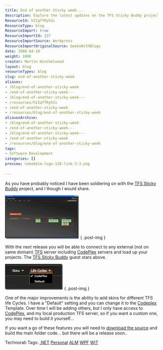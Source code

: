 ```yaml
---
title: End of another Sticky week...
description: Explore the latest updates on the TFS Sticky Buddy project, featuring new external server connections and customizable skins for enhanced productivity!
ResourceId: hIIqffRyh3i
ResourceType: blog
ResourceImport: true
ResourceImportId: 237
ResourceImportSource: Wordpress
ResourceImportOriginalSource: GeeksWithBlogs
date: 2008-04-18
weight: 1000
creator: Martin Hinshelwood
layout: blog
resourceTypes: blog
slug: end-of-another-sticky-week
aliases:
- /blog/end-of-another-sticky-week
- /end-of-another-sticky-week---
- /blog/end-of-another-sticky-week---
- /resources/hIIqffRyh3i
- /end-of-another-sticky-week
- /resources/blog/end-of-another-sticky-week
aliasesArchive:
- /blog/end-of-another-sticky-week
- /end-of-another-sticky-week---
- /blog/end-of-another-sticky-week---
- /end-of-another-sticky-week
- /resources/blog/end-of-another-sticky-week
tags:
- Software Development
categories: []
preview: nakedalm-logo-128-link-3-3.png

---
```

As you have probably noticed I have been soldiering on with the [TFS Sticky Buddy](http://www.codeplex.com/TFSStickyBuddy) project, and I though I would share.

[![image](images/EndofanotherStickyweek_F60A-image_thumb-2-2.png)](http://blog.hinshelwood.com/files/2011/05/GWB-WindowsLiveWriter-EndofanotherStickyweek_F60A-image_2.png)
{ .post-img }

With the next release you will be able to connect to any external (not on same domain) [TFS](http://msdn2.microsoft.com/en-us/teamsystem/aa718934.aspx "Team Foundation Server") server including [CodePlex](http://www.codeplex.com "CodePlex") servers and load up your projects. The [TFS Sticky Buddy](http://www.codeplex.com/TFSStickyBuddy) guest stars above.

[![image](images/EndofanotherStickyweek_F60A-image_thumb_1-1-1.png)](http://blog.hinshelwood.com/files/2011/05/GWB-WindowsLiveWriter-EndofanotherStickyweek_F60A-image_4.png)
{ .post-img }

One of the major improvements is the ability to add skins for different TFS life Cycles. I have a "Default" setting and you can change it to the [Codeplex](http://www.codeplex.com) Template. Over time I will be adding others, but I only have access to [CodePlex](http://www.codeplex.com "CodePlex"), and my local production TFS server, so if you want a custom one, you may need to build it yourself...

If you want a go of these features you will need to [download the source](http://www.codeplex.com/TFSStickyBuddy/SourceControl/ListDownloadableCommits.aspx) and build the main folder code... but there will be a release soon..

Technorati Tags: [.NET](http://technorati.com/tags/.NET) [Personal](http://technorati.com/tags/Personal) [ALM](http://technorati.com/tags/ALM) [WPF](http://technorati.com/tags/WPF) [WIT](http://technorati.com/tags/WIT)

